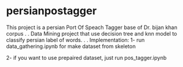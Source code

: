 # persianpostagger

This project is a persian Port Of Speach Tagger base of Dr. bijan khan corpus
.
.
Data Mining project that use decision tree and knn model to classify persian label of words.
.
.
Implementation: 
1- run data_gathering.ipynb for make dataset from skeleton

2- if you want to use prepaired dataset, just run pos_tagger.ipynb
